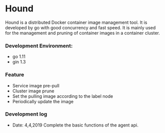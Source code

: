 # Hound
Hound is a distributed Docker container image management tool.
It is developed by go with good concurrency and fast speed.
It is mainly used for the management and pruning of container images in a container cluster.

### Development Environment: 
- go 1.11
- gin 1.3

### Feature
- Service image pre-pull
- Cluster image prune
- Set the pulling image according to the label node
- Periodically update the image

### Development log
- Date: 4,4,2019 Complete the basic functions of the agent api.